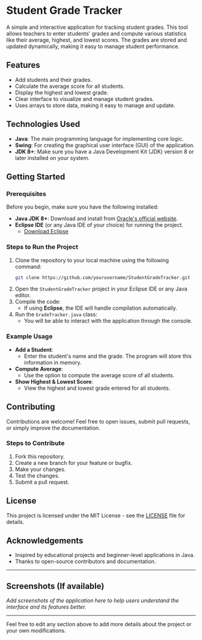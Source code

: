 # Student Grade Tracker

A simple and interactive application for tracking student grades. This tool allows teachers to enter students' grades and compute various statistics like their average, highest, and lowest scores. The grades are stored and updated dynamically, making it easy to manage student performance.

## Features
- Add students and their grades.
- Calculate the average score for all students.
- Display the highest and lowest grade.
- Clear interface to visualize and manage student grades.
- Uses arrays to store data, making it easy to manage and update.

## Technologies Used
- **Java**: The main programming language for implementing core logic.
- **Swing**: For creating the graphical user interface (GUI) of the application.
- **JDK 8+**: Make sure you have a Java Development Kit (JDK) version 8 or later installed on your system.

## Getting Started

### Prerequisites
Before you begin, make sure you have the following installed:

- **Java JDK 8+**: Download and install from [Oracle's official website](https://www.oracle.com/java/technologies/javase-jdk11-downloads.html).
- **Eclipse IDE** (or any Java IDE of your choice) for running the project.
  - [Download Eclipse](https://www.eclipse.org/downloads/)

### Steps to Run the Project
1. Clone the repository to your local machine using the following command:
    ```bash
    git clone https://github.com/yourusername/StudentGradeTracker.git
    ```
2. Open the `StudentGradeTracker` project in your Eclipse IDE or any Java editor.
3. Compile the code:
    - If using **Eclipse**, the IDE will handle compilation automatically.
4. Run the `GradeTracker.java` class:
    - You will be able to interact with the application through the console.

### Example Usage

- **Add a Student**: 
  - Enter the student's name and the grade. The program will store this information in memory.
- **Compute Average**: 
  - Use the option to compute the average score of all students.
- **Show Highest & Lowest Score**:
  - View the highest and lowest grade entered for all students.

## Contributing
Contributions are welcome! Feel free to open issues, submit pull requests, or simply improve the documentation.

### Steps to Contribute
1. Fork this repository.
2. Create a new branch for your feature or bugfix.
3. Make your changes.
4. Test the changes.
5. Submit a pull request.

## License
This project is licensed under the MIT License - see the [LICENSE](LICENSE) file for details.

## Acknowledgements
- Inspired by educational projects and beginner-level applications in Java.
- Thanks to open-source contributors and documentation.

---

## Screenshots (If available)
_Add screenshots of the application here to help users understand the interface and its features better._

---

Feel free to edit any section above to add more details about the project or your own modifications.

